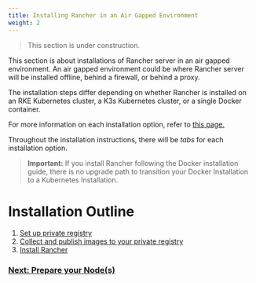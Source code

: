 ```yaml
---
title: Installing Rancher in an Air Gapped Environment
weight: 2
---
```


> This section is under construction.

This section is about installations of Rancher server in an air gapped environment. An air gapped environment could be where Rancher server will be installed offline, behind a firewall, or behind a proxy.

The installation steps differ depending on whether Rancher is installed on an RKE Kubernetes cluster, a K3s Kubernetes cluster, or a single Docker container.

For more information on each installation option, refer to [this page.]({{<baseurl>}}/rancher/v2.x/en/installation/)

Throughout the installation instructions, there will be _tabs_ for each installation option.

> **Important:** If you install Rancher following the Docker installation guide, there is no upgrade path to transition your Docker Installation to a Kubernetes Installation.

# Installation Outline

1. [Set up private registry]({{<baseurl>}}/rancher/v2.x/en/installation/other-installation-methods/air-gap/prepare-nodes/)
2. [Collect and publish images to your private registry]({{<baseurl>}}/rancher/v2.x/en/installation/other-installation-methods/air-gap/populate-private-registry/)
3. [Install Rancher]({{<baseurl>}}/rancher/v2.x/en/installation/other-installation-methods/air-gap/install-rancher/)

### [Next: Prepare your Node(s)]({{<baseurl>}}/rancher/v2.x/en/installation/other-installation-methods/air-gap/prepare-nodes/)
